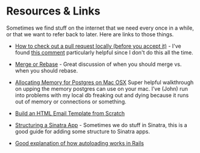 # Resources & Links

Sometimes we find stuff on the internet that we need every once in a while, or that we want to refer back to later. Here are links to those things.

* [How to check out a pull request locally (before you accept it)](https://gist.github.com/piscisaureus/3342247) - I've found [this comment](https://gist.github.com/piscisaureus/3342247#comment-580127) particularly helpful since I don't do this all the time.

* [Merge or Rebase](http://blog.sourcetreeapp.com/2012/08/21/merge-or-rebase/) - Great discussion of when you should merge vs. when you should rebase.

* [Allocating Memory for Postgres on Mac OSX](http://support.bitrock.com/article/postgresql-cannot-allocate-memory-on-mac-os-x) Super helpful walkthrough on upping the memory postgres can use on your mac. I've (John) run into problems with my local db freaking out and dying because it runs out of memory or connections or something.

* [Build an HTML Email Template from Scratch](http://webdesign.tutsplus.com/tutorials/htmlcss-tutorials/build-an-html-email-template-from-scratch/)

* [Structuring a Sinatra App](http://blog.sourcing.io/structuring-sinatra) - Sometimes we do stuff in Sinatra, this is a good guide for adding some structure to Sinatra apps.

* [Good explanation of how autoloading works in Rails](http://pothibo.com/2013/07/namespace-stuff-in-your-app-folder/)

